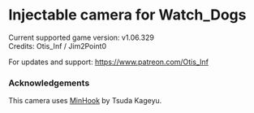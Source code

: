 Injectable camera for Watch_Dogs
============================

Current supported game version: v1.06.329  
Credits: Otis_Inf / Jim2Point0  

For updates and support: https://www.patreon.com/Otis_Inf

### Acknowledgements
This camera uses [MinHook](https://github.com/TsudaKageyu/minhook) by Tsuda Kageyu.
